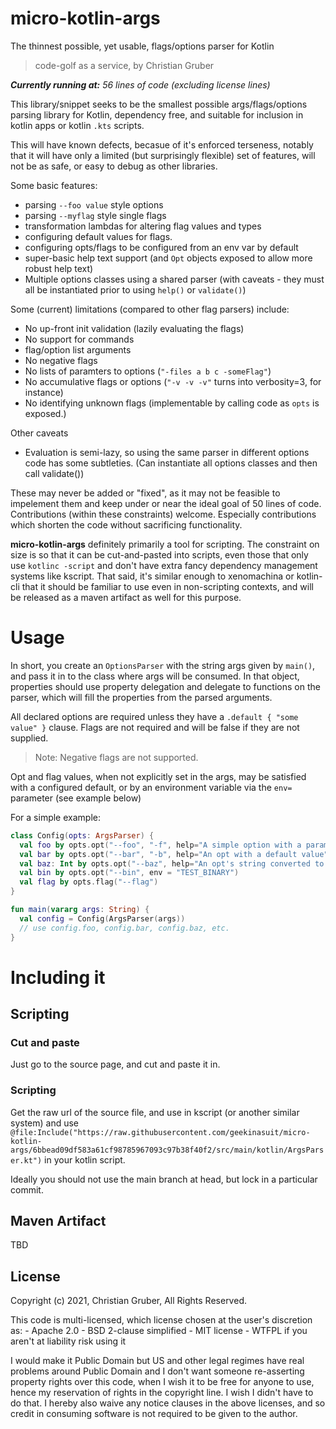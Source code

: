 # micro-kotlin-args
The thinnest possible, yet usable, flags/options parser for Kotlin

> code-golf as a service, by Christian Gruber

***Currently running at:** 56 lines of code (excluding license lines)*

This library/snippet seeks to be the smallest possible args/flags/options parsing library 
for Kotlin, dependency free, and suitable for inclusion in kotlin apps or kotlin `.kts`
scripts. 

This will have known defects, becasue of it's enforced terseness, notably that it will have
only a limited (but surprisingly flexible) set of features, will not be as safe, or easy to
debug as other libraries.

Some basic features:
   - parsing `--foo value` style options
   - parsing `--myflag` style single flags
   - transformation lambdas for altering flag values and types
   - configuring default values for flags. 
   - configuring opts/flags to be configured from an env var by default
   - super-basic help text support (and `Opt` objects exposed to allow more robust help text)
   - Multiple options classes using a shared parser (with caveats - they must all
     be instantiated prior to using `help()` or `validate()`)

Some (current) limitations (compared to other flag parsers) include:
   - No up-front init validation (lazily evaluating the flags)
   - No support for commands
   - flag/option list arguments
   - No negative flags
   - No lists of paramters to options (`"-files a b c -someFlag"`)
   - No accumulative flags or options (`"-v -v -v"` turns into verbosity=3, for instance)
   - No identifying unknown flags (implementable by calling code as `opts` is exposed.)

Other caveats
   - Evaluation is semi-lazy, so using the same parser in different options code has some
     subtleties. (Can instantiate all options classes and then call validate())
   
These may never be added or "fixed", as it may not be feasible to impelement them and keep
under or near the ideal goal of 50 lines of code. Contributions (within these constraints)
welcome. Especially contributions which shorten the code without sacrificing functionality.

**micro-kotlin-args** definitely primarily a tool for scripting. The constraint on size is
so that it can be cut-and-pasted into scripts, even those that only use `kotlinc -script`
and don't have extra fancy dependency management systems like kscript. That said, it's
similar enough to xenomachina or kotlin-cli that it should be familiar to use even in 
non-scripting contexts, and will be released as a maven artifact as well for this purpose.

# Usage

In short, you create an `OptionsParser` with the string args given by `main()`, and pass it in
to the class where args will be consumed. In that object, properties should use property delegation
and delegate to functions on the parser, which will fill the properties from the parsed arguments.

All declared options are required unless they have a `.default { "some value" }` clause. Flags
are not required and will be false if they are not supplied.

> Note: Negative flags are not supported.

Opt and flag values, when not explicitly set in the args, may be satisfied with a configured
default, or by an environment variable via the `env=` parameter (see example below)

For a simple example:
```kotlin
class Config(opts: ArgsParser) {
  val foo by opts.opt("--foo", "-f", help="A simple option with a paramter")
  val bar by opts.opt("--bar", "-b", help="An opt with a default value").default { "defaultBar" }
  val baz: Int by opts.opt("--baz", help="An opt's string converted to an Int") { it.toInt() }
  val bin by opts.opt("--bin", env = "TEST_BINARY")
  val flag by opts.flag("--flag")
}

fun main(vararg args: String) {
  val config = Config(ArgsParser(args))
  // use config.foo, config.bar, config.baz, etc.
}
```

# Including it

## Scripting

### Cut and paste

Just go to the source page, and cut and paste it in. 

### Scripting

Get the raw url of the source file, and use in kscript (or another similar system) and use
`@file:Include("https://raw.githubusercontent.com/geekinasuit/micro-kotlin-args/6bbead09df583a61cf98785967093c97b38f40f2/src/main/kotlin/ArgsParser.kt")`
in your kotlin script.

Ideally you should not use the main branch at head, but lock in a particular commit.

## Maven Artifact

TBD

## License

Copyright (c) 2021, Christian Gruber, All Rights Reserved.

This code is multi-licensed, which license chosen at the user's discretion as:
    - Apache 2.0
    - BSD 2-clause simplified
    - MIT license
    - WTFPL if you aren't at liability risk using it

I would make it Public Domain but US and other legal regimes have real problems around
Public Domain and I don't want someone re-asserting property rights over this code, when
I wish it to be free for anyone to use, hence my reservation of rights in the copyright
line. I wish I didn't have to do that. I hereby also waive any notice clauses in the above
licenses, and so credit in consuming software is not required to be given to the author.
